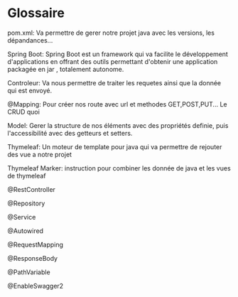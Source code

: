 # Glossaire


pom.xml: Va permettre de gerer notre projet java avec les versions, les dépandances...

Spring Boot: Spring Boot est un framework qui va facilite le développement d'applications en offrant des outils permettant d'obtenir une application packagée en jar , totalement autonome.

Controleur: Va nous permettre de traiter les requetes ainsi que la donnée qui est envoyé.

@Mapping: Pour créer nos route avec url et methodes GET,POST,PUT... Le CRUD quoi

Model: Gerer la structure de nos éléments avec des propriétés definie, puis l'accessibilité avec des getteurs et setters.

Thymeleaf: Un moteur de template pour java qui va permettre de rejouter des vue a notre projet

Thymeleaf Marker: instruction pour combiner les donnée de java et les vues de thymeleaf

@RestController

@Repository

@Service

@Autowired

@RequestMapping

@ResponseBody

@PathVariable

@EnableSwagger2
